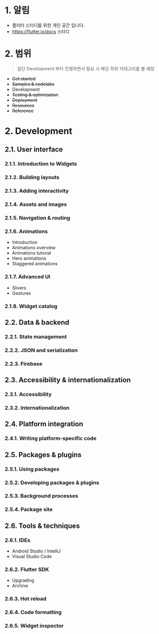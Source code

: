 # 1. 알림

* 플러터 스터디를 위한 개인 공간 입니다.
* https://flutter.io/docs 스터디

# 2. 범위 

> 일단 Development 부터 진행하면서 필요 시 해당 하위 카테고리를 볼 예정

* ~~Get started~~
* ~~Samples & codelabs~~
* Development
* ~~Testing & optimization~~
* ~~Deployment~~
* ~~Resources~~
* ~~Reference~~

# 2. Development

## 2.1. User interface
	
### 2.1.1. Introduction to Widgets

### 2.1.2. Building layouts

### 2.1.3. Adding interactivity

### 2.1.4. Assets and images

### 2.1.5. Navigation & routing

### 2.1.6. Animations

* Introduction
* Animations overview
* Animations tutorial
* Hero animations
* Staggered animations

### 2.1.7. Advanced UI

* Slivers
* Gestures

### 2.1.8. Widget catalog

## 2.2. Data & backend

### 2.2.1. State management

### 2.2.2. JSON and serialization

### 2.2.3. Firebase

## 2.3. Accessibility & internationalization

### 2.3.1. Accessibility

### 2.3.2. Internationalization

## 2.4. Platform integration

### 2.4.1. Writing platform-specific code

## 2.5. Packages & plugins

### 2.5.1. Using packages

### 2.5.2. Developing packages & plugins

### 2.5.3. Background processes

### 2.5.4. Package site

## 2.6. Tools & techniques

### 2.6.1. IDEs

* Android Studio / IntelliJ
* Visual Studio Code

### 2.6.2. Flutter SDK

* Upgrading
* Archive

### 2.6.3. Hot reload

### 2.6.4. Code formatting

### 2.6.5. Widget inspector
